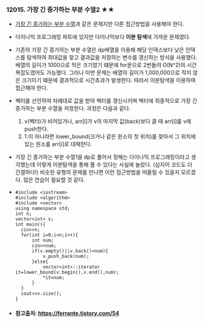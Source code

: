 ### 12015. 가장 긴 증가하는 부분 수열2 ★★

- [가장 긴 증가하는 부분 수열]( https://www.acmicpc.net/problem/11053 )과 같은 문제지만 다른 접근방법을 사용해야 한다.

- 다이나믹 프로그래밍 파트에 있지만 다이나믹보다 **이분 탐색**에 가까운 문제였다.

- 기존의 가장 긴 증가하는 부분 수열은 dp배열을 이용해 해당 인덱스보다 낮은 인덱스를 탐색하여 최대값을 찾고 결과값을 저장하는 변수를 갱신하는 방식을 사용했다. 배열의 길이가 1000으로 작은 크기였기 떄문에 for문으로 2번돌려 O(N^2)의 시간복잡도였어도 가능했다. 그러나 이번 문제는 배열의 길이가 1,000,000으로 작지 않은 크기이기 떄문에 결과적으로 시간초과가 발생한다. 따라서 이분탐색을 이용하여 접근해야 한다.

- 벡터를 선언하여 차례대로 값을 받아 벡터를 갱신시키며 벡터에 최종적으로 가장 긴 증가하는 부분 수열을 저장한다. 과정은 다음과 같다.

  1. v(벡터)가 비어있거나, arr[i]가 v의 마지막 값(back)보다 클 때 arr[i]를 v에 push한다.
  2. 1.이 아니라면 lower_bound(크거나 같은 원소의 첫 위치)를 찾아서 그 위치에 있는 원소를 arr[i]로 대체한다.

- 가장 긴 증가하는 부분 수열1을 dp로 풀어서 정해는 다이나믹 프로그래밍이라고 생각했는데 이렇게 이분탐색을 통해 풀 수 있다는 사실에 놀랐다. (심지어 코드도 더 간결하다!) 비슷한 유형의 문제를 만나면 이런 접근방법을 떠올릴 수 있을지 모르겠다. 많은 연습이 필요할 것 같다.

- ```c+
  #include <iostream>
  #include <algorithm>
  #include <vector>
  using namespace std;
  int n;
  vector<int> v;
  int main(){
  	cin>>n;
  	for(int i=0;i<n;i++){
  		int num;
  		cin>>num;
  		if(v.empty()||v.back()<num){
  			v.push_back(num);
  		}else{
  			vector<int>::iterator it=lower_bound(v.begin(),v.end(),num);
  			*it=num;
  		}
  	}
  	cout<<v.size();
  }
  ```

- #### 참고출처:  https://ferrante.tistory.com/54 